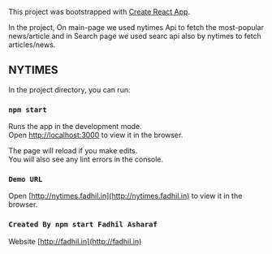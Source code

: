 This project was bootstrapped with [Create React App](https://github.com/facebook/create-react-app).

In the project, On main-page we used nytimes Api to fetch the most-popular news/article and in Search page we used searc api
also by nytimes to fetch articles/news.


## NYTIMES

In the project directory, you can run:

### `npm start`

Runs the app in the development mode.<br />
Open [http://localhost:3000](http://localhost:3000) to view it in the browser.

The page will reload if you make edits.<br />
You will also see any lint errors in the console.

### `Demo URL`
Open [http://nytimes.fadhil.in](http://nytimes.fadhil.in) to view it in the browser.

### `Created By npm start Fadhil Asharaf `

Website [http://fadhil.in](http://fadhil.in)

